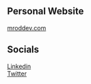 ## Personal Website
[mroddev.com](https://mroddev.com/)

## Socials
[Linkedin](https://www.linkedin.com/in/mroddev/)<br/>
[Twitter](https://twitter.com/mroddev)
